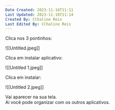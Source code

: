 ```yaml
---
Date Created: 2023-11-16T11:11
Last Updated: 2023-11-16T11:14
Created By: CChaline Reis
Last Edited By: CChaline Reis
---
```

Clica nos 3 pontinhos:

![[Untitled.jpeg]]

Clica em instalar aplicativo:

![[Untitled 1.jpeg]]

Clica em instalar:

![[Untitled 2.jpeg]]

Vai aparecer na sua tela.  
Aí você pode organizar com os outros aplicativos.